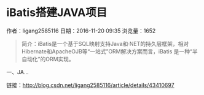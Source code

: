 # iBatis搭建JAVA项目
作者：ligang2585116
日期：2016-11-20 09:35
浏览量：1652
> 简介：iBatis是一个基于SQL映射支持Java和·NET的持久层框架，相对Hibernate和ApacheOJB等“一站式”ORM解决方案而言，iBatis 是一种“半自动化”的ORM实现。

一、JA...

 链接：http://blog.csdn.net/ligang2585116/article/details/43410697
